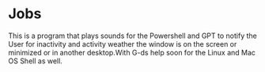 # Jobs

This is a program that plays sounds for the Powershell and GPT to notify the User for inactivity and activity weather the window is on the screen or minimized or in another desktop.With G-ds help soon for the Linux and Mac OS Shell as well.
